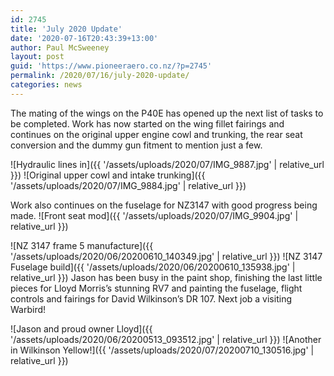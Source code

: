 ```yaml
---
id: 2745
title: 'July 2020 Update'
date: '2020-07-16T20:43:39+13:00'
author: Paul McSweeney
layout: post
guid: 'https://www.pioneeraero.co.nz/?p=2745'
permalink: /2020/07/16/july-2020-update/
categories: news
---
```


The mating of the wings on the P40E has opened up the next list of tasks to be completed. Work has now started on the wing fillet fairings and continues on the original upper engine cowl and trunking, the rear seat conversion and the dummy gun fitment to mention just a few.

![Hydraulic lines in]({{ '/assets/uploads/2020/07/IMG_9887.jpg' | relative_url }})
![Original upper cowl and intake trunking]({{ '/assets/uploads/2020/07/IMG_9884.jpg' | relative_url }})

Work also continues on the fuselage for NZ3147 with good progress being made.
![Front seat mod]({{ '/assets/uploads/2020/07/IMG_9904.jpg' | relative_url }})


![NZ 3147 frame 5 manufacture]({{ '/assets/uploads/2020/06/20200610_140349.jpg' | relative_url }})
![NZ 3147 Fuselage build]({{ '/assets/uploads/2020/06/20200610_135938.jpg' | relative_url }})
Jason has been busy in the paint shop, finishing the last little pieces for Lloyd Morris’s stunning RV7 and painting the fuselage, flight controls and fairings for David Wilkinson’s DR 107. Next job a visiting Warbird!

![Jason and proud owner Lloyd]({{ '/assets/uploads/2020/06/20200513_093512.jpg' | relative_url }})
![Another in Wilkinson Yellow!]({{ '/assets/uploads/2020/07/20200710_130516.jpg' | relative_url }})
